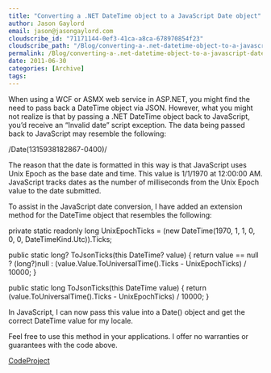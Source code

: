 ```yaml
---
title: "Converting a .NET DateTime object to a JavaScript Date object"
author: Jason Gaylord
email: jason@jasongaylord.com
cloudscribe_id: "71171144-0ef3-41ca-a8ca-678970854f23"
cloudscribe_path: "/Blog/converting-a-.net-datetime-object-to-a-javascript-date-object"
permalink: /Blog/converting-a-.net-datetime-object-to-a-javascript-date-object
date: 2011-06-30
categories: [Archive]
tags: 
---
```


When using a WCF or ASMX web service in ASP.NET, you might find the need to pass back a DateTime object via JSON. However, what you might not realize is that by passing a .NET DateTime object back to JavaScript, you’d receive an “Invalid date” script exception. The data being passed back to JavaScript may resemble the following:

/Date(1315938182867-0400)/

The reason that the date is formatted in this way is that JavaScript uses Unix Epoch as the base date and time. This value is 1/1/1970 at 12:00:00 AM. JavaScript tracks dates as the number of milliseconds from the Unix Epoch value to the date submitted.

To assist in the JavaScript date conversion, I have added an extension method for the DateTime object that resembles the following:

private static readonly long UnixEpochTicks = (new DateTime(1970, 1, 1, 0, 0, 0, DateTimeKind.Utc)).Ticks; 
        
public static long? ToJsonTicks(this DateTime? value)
{
    return value == null ? (long?)null : (value.Value.ToUniversalTime().Ticks - UnixEpochTicks) / 10000;
}

public static long ToJsonTicks(this DateTime value)
{
    return (value.ToUniversalTime().Ticks - UnixEpochTicks) / 10000;
}

In JavaScript, I can now pass this value into a Date() object and get the correct DateTime value for my locale.

Feel free to use this method in your applications. I offer no warranties or guarantees with the code above.

[CodeProject](http://www.codeproject.com)
